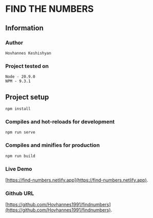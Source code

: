 # FIND THE NUMBERS

## Information

### Author

```
Hovhannes Keshishyan
```

### Project tested on

```
Node - 20.9.0
NPM - 9.3.1
```

## Project setup

```
npm install
```

### Compiles and hot-reloads for development

```
npm run serve
```

### Compiles and minifies for production

```
npm run build
```

### Live Demo

[https://find-numbers.netlify.app](https://find-numbers.netlify.app).


### Github URL

[https://github.com/Hovhannes1991/findnumbers](https://github.com/Hovhannes1991/findnumbers).